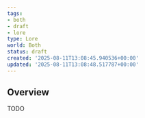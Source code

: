 ```yaml
---
tags:
- both
- draft
- lore
type: Lore
world: Both
status: draft
created: '2025-08-11T13:08:45.940536+00:00'
updated: '2025-08-11T13:08:48.517787+00:00'
---
```



## Overview

TODO
